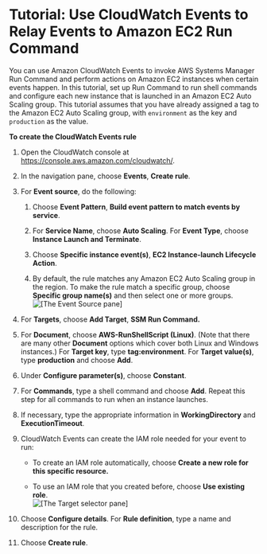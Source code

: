 # Tutorial: Use CloudWatch Events to Relay Events to Amazon EC2 Run Command<a name="EC2_Run_Command"></a>

You can use Amazon CloudWatch Events to invoke AWS Systems Manager Run Command and perform actions on Amazon EC2 instances when certain events happen\. In this tutorial, set up Run Command to run shell commands and configure each new instance that is launched in an Amazon EC2 Auto Scaling group\. This tutorial assumes that you have already assigned a tag to the Amazon EC2 Auto Scaling group, with `environment` as the key and `production` as the value\.

**To create the CloudWatch Events rule**

1. Open the CloudWatch console at [https://console\.aws\.amazon\.com/cloudwatch/](https://console.aws.amazon.com/cloudwatch/)\.

1. In the navigation pane, choose **Events**, **Create rule**\.

1. For **Event source**, do the following:

   1. Choose **Event Pattern**, **Build event pattern to match events by service**\.

   1. For **Service Name**, choose **Auto Scaling**\. For **Event Type**, choose **Instance Launch and Terminate**\.

   1. Choose **Specific instance event\(s\)**, **EC2 Instance\-launch Lifecycle Action**\.

   1. By default, the rule matches any Amazon EC2 Auto Scaling group in the region\. To make the rule match a specific group, choose **Specific group name\(s\)** and then select one or more groups\.  
![\[The Event Source pane\]](http://docs.aws.amazon.com/AmazonCloudWatch/latest/events/images/cwe_tutorial_runcmd1.PNG)

1. For **Targets**, choose **Add Target**, **SSM Run Command\.** 

1. For **Document**, choose **AWS\-RunShellScript \(Linux\)**\. \(Note that there are many other **Document** options which cover both Linux and Windows instances\.\) For **Target key**, type **tag:environment**\. For **Target value\(s\)**, type **production** and choose **Add**\.

1. Under **Configure parameter\(s\)**, choose **Constant**\.

1. For **Commands**, type a shell command and choose **Add**\. Repeat this step for all commands to run when an instance launches\. 

1. If necessary, type the appropriate information in **WorkingDirectory** and **ExecutionTimeout**\.

1. CloudWatch Events can create the IAM role needed for your event to run: 

   + To create an IAM role automatically, choose **Create a new role for this specific resource\.**

   + To use an IAM role that you created before, choose **Use existing role**\.  
![\[The Target selector pane\]](http://docs.aws.amazon.com/AmazonCloudWatch/latest/events/images/cwe_tutorial_runcmd2.PNG)

1. Choose **Configure details**\. For **Rule definition**, type a name and description for the rule\. 

1. Choose **Create rule**\.